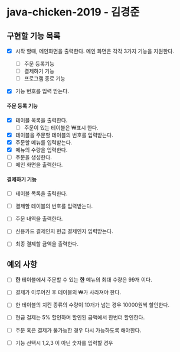# java-chicken-2019 - 김경준

## 구현할 기능 목록

- [x] 시작 할때, 메인화면을 출력한다. 메인 화면은 각각 3가지 기능을 지원한다.
  - [ ] 주문 등록기능
  - [ ] 결제하기 기능
  - [ ] 프로그램 종료 기능
- [x] 기능 번호를 입력 받는다.


#### 주문 등록 기능

- [x] 테이블 목록을 출력한다.
  - [ ] 주문이 있는 테이블은 ₩표시 한다.
- [x] 테이블을 주문할 테이블의 번호를 입력받는다.
- [x] 주문할 메뉴를 입력받는다.
- [x] 메뉴의 수량을 입력한다.
- [ ] 주문을 생성한다.
- [ ] 메인 화면을 출력한다.

#### 결제하기 기능

- [ ] 테이블 목록을 출력한다.
- [ ] 결제할 테이블의 번호를 입력받는다.
- [ ] 주문 내역을 출력한다.
- [ ] 신용카드 결제인지 현금 결제인지 입력받는다.
- [ ] 최종 결제할 금액을 출력한다.



## 예외 사항

- [ ] **한** 테이블에서 주문할 수 있는 **한** 메뉴의 최대 수량은 99개 이다.
- [ ] 결제가 이루어진 후 테이블의 ₩가 사라져야 한다.
- [ ] 한 테이블의 치킨 종류의 수량이 10개가 넘는 경우 10000원씩 할인한다.
- [ ] 현금 걸제는 5% 할인하며 할인된 금액에서 한번더 할인한다.
- [ ] 주문 혹은 결제가 불가능한 경우 다시 가능하도록 해야한다.
- [ ] 기능 선택시 1,2,3 이 아닌 숫자를 입력할 경우 

 